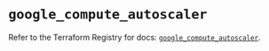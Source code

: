 # `google_compute_autoscaler`

Refer to the Terraform Registry for docs: [`google_compute_autoscaler`](https://registry.terraform.io/providers/hashicorp/google/6.36.0/docs/resources/compute_autoscaler).
